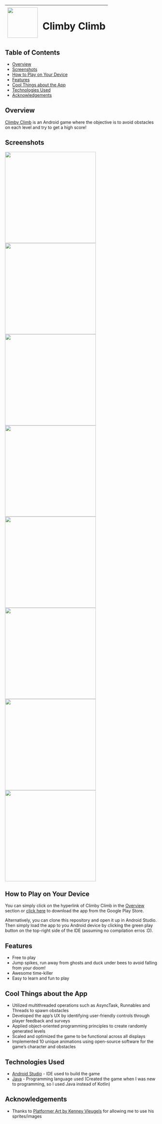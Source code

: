 | <img width="100" height="100" src="app/src/main/applogocircle-web.png"/> |<h1>Climby Climb</h1>| 
| :---         |     :---:      | 

## Table of Contents

- [Overview](#Overview)
- [Screenshots](#Screenshots)
- [How to Play on Your Device](#how-to-play-on-your-device)
- [Features](#Features)
- [Cool Things about the App](#cool-things-about-the-app)
- [Technologies Used](#technologies-used)
- [Acknowledgements](#acknowledgements)

## Overview

[Climby Climb](https://play.google.com/store/apps/details?id=com.game.thanu.gameapp) is an Android game where the objective is to avoid obstacles on each level and try to get a high score! 

## Screenshots

<img width = 300 src="Screenshots/Screenshot_20180717-170842.png"/> <img width = 300 src="Screenshots/Screenshot_20180717-170847.png"/>
<img width = 300 src="Screenshots/Screenshot_20180717-170857.png"/> <img width = 300 src="Screenshots/Screenshot_20200531-102820.png"/>
<img width = 300 src="Screenshots/Screenshot_20180717-171500.png"/> <img width = 300 src="Screenshots/Screenshot_20180717-171528.png"/>
<img width = 300 src="Screenshots/Screenshot_20200531-102906.png"/> <img width = 300 src="Screenshots/Screenshot_20200531-102841.png"/>

## How to Play on Your Device

You can simply click on the hyperlink of Climby Climb in the [Overview](#Overview) section or [click here](https://play.google.com/store/apps/details?id=com.game.thanu.gameapp) to download the app from the Google Play Store. 

Alternatively, you can clone this repository and open it up in Android Studio. Then simply load the app to you Android device by clicking the green play button on the top-right side of the IDE (assuming no compilation erros :D).

## Features

- Free to play
- Jump spikes, run away from ghosts and duck under bees to avoid falling from your doom!
- Awesome time-killer
- Easy to learn and fun to play

## Cool Things about the App

- Utilized multithreaded operations such as AsyncTask, Runnables and Threads to spawn obstacles
- Developed the app’s UX by identifying user-friendly controls through player feedback and surveys
- Applied object-oriented programming principles to create randomly generated levels
- Scaled and optimized the game to be functional across all displays
- Implemented 10 unique animations using open-source software for the game’s character and obstacles

## Technologies Used

- [Android Studio](https://developer.android.com/studio) - IDE used to build the game
- [Java](https://www.java.com/en/download/) - Programming language used (Created the game when I was new to programming, so I used Java instead of Kotlin)

## Acknowledgements

- Thanks to [Platformer Art by Kenney Vleugels](www.kenney.nl) for allowing me to use his sprites/images
